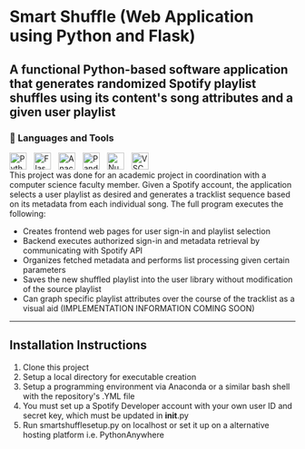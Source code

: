 # Smart Shuffle (Web Application using Python and Flask)

## A functional Python-based software application that generates randomized Spotify playlist shuffles using its content's song attributes and a given user playlist

### :toolbox: Languages and Tools
<img align="left" alt="Python" width="30px" style="padding-right:10px;" src="https://cdn.jsdelivr.net/gh/devicons/devicon/icons/python/python-original.svg">
<img align="left" alt="Flask" width="30px" style="padding-right:10px;" src="https://cdn.jsdelivr.net/gh/devicons/devicon/icons/flask/flask-original.svg">
<img align="left" alt="Anaconda" width="30px" style="padding-right:10px;" src="https://cdn.jsdelivr.net/gh/devicons/devicon/icons/adonisjs/adonisjs-original.svg">
<img align="left" alt="Pandas" width="30px" style="padding-right:10px;" src="https://cdn.jsdelivr.net/gh/devicons/devicon/icons/pandas/pandas-original.svg">
<img align="left" alt="NumPY" width="30px" style="padding-right:10px;" src="https://cdn.jsdelivr.net/gh/devicons/devicon/icons/numpy/numpy-original.svg">
<img align="left" alt="VSCode" width="30px" style="padding-right:10px;" src="https://cdn.jsdelivr.net/gh/devicons/devicon/icons/vscode/vscode-original.svg">
<p>&nbsp;</p>

This project was done for an academic project in coordination with a computer science faculty member. Given a Spotify account, the application selects a user playlist as desired and generates a tracklist sequence based on its metadata from each individual song. The full program executes the following:

* Creates frontend web pages for user sign-in and playlist selection
* Backend executes authorized sign-in and metadata retrieval by communicating with Spotify API
* Organizes fetched metadata and performs list processing given certain parameters
* Saves the new shuffled playlist into the user library without modification of the source playlist
* Can graph specific playlist attributes over the course of the tracklist as a visual aid (IMPLEMENTATION INFORMATION COMING SOON)

---
## Installation Instructions
1. Clone this project
2. Setup a local directory for executable creation
3. Setup a programming environment via Anaconda or a similar bash shell with the repository's .YML file
4. You must set up a Spotify Developer account with your own user ID and secret key, which must be updated in __init__.py
5. Run smartshufflesetup.py on localhost or set it up on a alternative hosting platform i.e. PythonAnywhere
